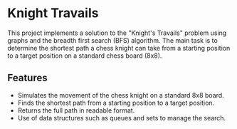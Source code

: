 # Knight Travails

This project implements a solution to the "Knight's Travails" problem using graphs and the breadth first search (BFS) algorithm. The main task is to determine the shortest path a chess knight can take from a starting position to a target position on a standard chess board (8x8).

## Features

- Simulates the movement of the chess knight on a standard 8x8 board.
- Finds the shortest path from a starting position to a target position.
- Returns the full path in readable format.
- Use of data structures such as queues and sets to manage the search.
